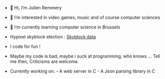 - 👋 Hi, I’m Julien Remmery
- 👀 I’m interested in video games, music and of course computer sciences
- 🌱 I’m currently learning computer science in Brussels
- Hypixel skyblock election : [Skyblock data](https://skyblock-data.vercel.app/)
- I code for fun !
- Maybe my code is bad, maybe i suck at programming, who knows ... Tell me then, Criticisms are welcome.

- Currently working on:
      - A web server in C
      - A Json parsing library in C

<!---
julien-remmery-vinci/julien-remmery-vinci is a ✨ special ✨ repository because its `README.md` (this file) appears on your GitHub profile.
You can click the Preview link to take a look at your changes.
--->
